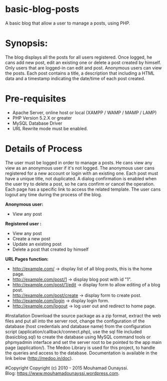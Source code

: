 # basic-blog-posts
A basic blog that allow a user to manage a posts, using PHP.
# Synopsis:
The blog displays all the posts for all users registered. Once logged, he cans add new post, edit an existing one or delete a post created by himself. Only users that are logged-in can edit and post. Anonymous users can view the posts. Each post contains a title, a description that including a HTML data and a timestamp indicating the date/time of each post created.
# Pre-requisites
- Apache Server, online host or local (XAMPP / WAMP / MAMP / LAMP)
- PHP Version 5.2.X or greater
- MySQL Database Driver
- URL Rewrite mode must be enabled.

# Details of Process
The user must be logged in order to manage a posts. He cans view any view as an anonymous user if it's not logged.
The anonymous user cans registered for a new account or login with an existing one. Each post must have a unique title, not duplicated. A dialog confirmation is enabled when the user try to delete a post, so he cans confirm or cancel the operation. Each page has a specific link to access the related template. The user cans logout any time during the process of the blog. 

**Anonymous user:** 
- View any post

**Registered user :** 
- View any post
- Create a new post
- Update an existing post
- Delete a post that created by himself

**URL Pages function:**
- http://example.com/ -> display list of all blog posts, this is the home page.
- http://example.com/post/1 -> display blog post with id "1".
- http://example.com/post/1/edit -> display form to allow editing of a blog post.
- http://example.com/post/create -> display form to create post.
- http://example.com/login -> display login form.
- http://example.com/logout -> log user out and redirect to home page.

#Installation
Download the source package as a zip format, extract the web files and put all into the server root, change the configuration of the database (host credentials and database name) from the configuration script (application/callback/connect.php), use the sql file included (basicblog.sql) to create the database using MySQL command tools or phpmyadmin interface  and set the server root to be pointed to the app main page (application/).
The Medoo Library is used for this project, to handle the queries and access to the database. 
Documentation is available in the link below  (http://medoo.in/doc).

#Copyright
Copyright (c) 2010 - 2015 Mouhamad Ounayssi.<br>
Blog: https://www.mouhamadounayssi.wordpress.com.

